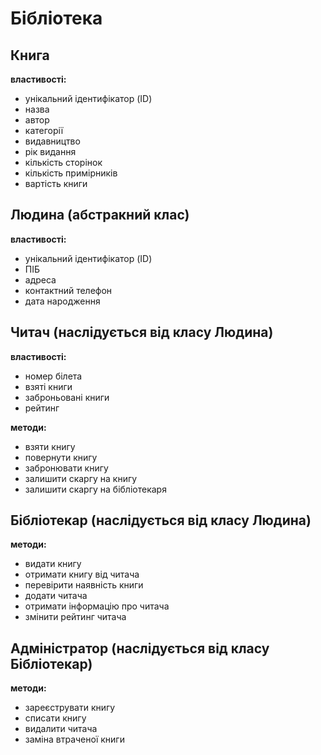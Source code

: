 # Бібліотека

## Книга
**властивості:**
- унікальний ідентифікатор (ID)
- назва
- автор
- категорії
- видавництво
- рік видання
- кількість сторінок
- кількість примірників
- вартість книги

## Людина (абстракний клас)
**властивості:**
- унікальний ідентифікатор (ID)
- ПІБ
- адреса
- контактний телефон
- дата народження

## Читач (наслідується від класу Людина)
**властивості:**
- номер білета
- взяті книги
- заброньовані книги
- рейтинг

**методи:**
- взяти книгу
- повернути книгу
- забронювати книгу
- залишити скаргу на книгу
- залишити скаргу на бібліотекаря

## Бібліотекар (наслідується від класу Людина)
**методи:**
- видати книгу
- отримати книгу від читача
- перевірити наявність книги
- додати читача
- отримати інформацію про читача
- змінити рейтинг читача

## Адміністратор (наслідується від класу Бібліотекар)
**методи:**
- зареєструвати книгу
- списати книгу
- видалити читача
- заміна втраченої книги